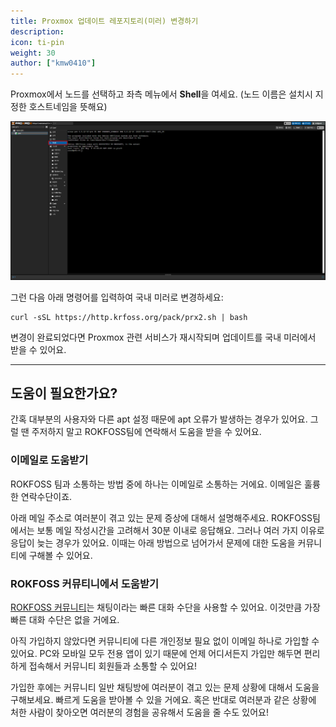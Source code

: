 ```yaml
---
title: Proxmox 업데이트 레포지토리(미러) 변경하기
description: 
icon: ti-pin
weight: 30
author: ["kmw0410"]
---
```


Proxmox에서 노드를 선택하고 좌측 메뉴에서 **Shell**을 여세요. (노드 이름은 설치시 지정한 호스트네임을 뜻해요)

![](./1.png)

그런 다음 아래 명령어를 입력하여 국내 미러로 변경하세요:
```
curl -sSL https://http.krfoss.org/pack/prx2.sh | bash
```

변경이 완료되었다면 Proxmox 관련 서비스가 재시작되며 업데이트를 국내 미러에서 받을 수 있어요.

---

## 도움이 필요한가요?

간혹 대부분의 사용자와 다른 apt 설정 때문에 apt 오류가 발생하는 경우가 있어요. 그럴 땐 주저하지 말고 ROKFOSS팀에 연락해서 도움을 받을 수 있어요.

### 이메일로 도움받기

ROKFOSS 팀과 소통하는 방법 중에 하나는 이메일로 소통하는 거에요. 이메일은 훌륭한 연락수단이죠. 

아래 메일 주소로 여러분이 겪고 있는 문제 증상에 대해서 설명해주세요. ROKFOSS팀에서는 보통 메일 작성시간을 고려해서 30분 이내로 응답해요. 그러나 여러 가지 이유로 응답이 늦는 경우가 있어요. 이때는 아래 방법으로 넘어가서 문제에 대한 도움을 커뮤니티에 구해볼 수 있어요.

### ROKFOSS 커뮤티니에서 도움받기

[ROKFOSS 커뮤니티](https://chat.krfoss.org)는 채팅이라는 빠른 대화 수단을 사용할 수 있어요. 이것만큼 가장 빠른 대화 수단은 없을 거에요.

아직 가입하지 않았다면 커뮤니티에 다른 개인정보 필요 없이 이메일 하나로 가입할 수 있어요. PC와 모바일 모두 전용 앱이 있기 때문에 언제 어디서든지 가입만 해두면 편리하게 접속해서 커뮤니티 회원들과 소통할 수 있어요!

가입한 후에는 커뮤니티 일반 채팅방에 여러분이 겪고 있는 문제 상황에 대해서 도움을 구해보세요. 빠르게 도움을 받아볼 수 있을 거에요. 혹은 반대로 여러분과 같은 상황에 처한 사람이 찾아오면 여러분의 경험을 공유해서 도움을 줄 수도 있어요!